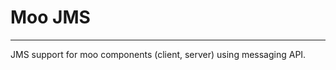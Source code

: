 # Moo JMS
---------------------
JMS support for moo components (client, server) using messaging API.